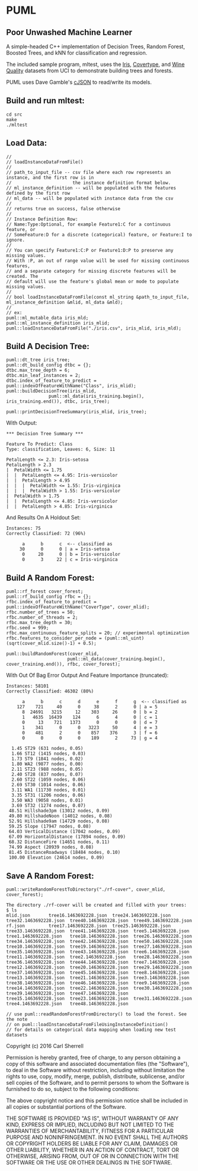 # PUML
Poor Unwashed Machine Learner
-----------------------------

A simple-headed C++ implementation of Decision Trees, Random Forest, Boosted Trees, and kNN for classification and regression. 

The included sample program, mltest, uses the [Iris](https://archive.ics.uci.edu/ml/datasets/Iris ""), [Covertype](https://archive.ics.uci.edu/ml/datasets/Covertype ""), and [Wine Quality](https://archive.ics.uci.edu/ml/datasets/Wine+Quality "") datasets from UCI to demonstrate building trees and forests.  

PUML uses Dave Gamble's [cJSON](https://github.com/DaveGamble/cJSON "Title") to read/write its models.
  
  
Build and run mltest:
---------------------
    cd src  
    make  
    ./mltest  


Load Data:
----------
    //
    // loadInstanceDataFromFile()
    //
    // path_to_input_file -- csv file where each row represents an instance, and the first row is in
    //                       the instance definition format below.
    // ml_instance_definition -- will be populated with the features defined by the first row
    // ml_data -- will be populated with instance data from the csv
    //
    // returns true on success, false otherwise
    //
    // Instance Definition Row:
    // Name:Type:Optional, for example Feature1:C for a continuous feature, or
    // SomeFeature:D for a discrete (categorical) feature, or Feature:I to ignore.
    //
    // You can specify Feature1:C:P or Feature1:D:P to preserve any missing values.
    // With :P, an out of range value will be used for missing continuous features,
    // and a separate category for missing discrete features will be created. The
    // default will use the feature's global mean or mode to populate missing values.
    //
    // bool loadInstanceDataFromFile(const ml_string &path_to_input_file, ml_instance_definition &mlid, ml_data &mld);
    //
    // ex:
    puml::ml_mutable_data iris_mld;
    puml::ml_instance_definition iris_mlid;
    puml::loadInstanceDataFromFile("./iris.csv", iris_mlid, iris_mld);
  

Build A Decision Tree:
----------------------

    puml::dt_tree iris_tree;
    puml::dt_build_config dtbc = {};
    dtbc.max_tree_depth = 6;
    dtbc.min_leaf_instances = 2;
    dtbc.index_of_feature_to_predict = puml::indexOfFeatureWithName("Class", iris_mlid);
    puml::buildDecisionTree(iris_mlid, 
    			    puml::ml_data(iris_training.begin(), iris_training.end()), dtbc, iris_tree);

    puml::printDecisionTreeSummary(iris_mlid, iris_tree); 

With Output:

    *** Decision Tree Summary ***
    
    Feature To Predict: Class
    Type: classification, Leaves: 6, Size: 11
    
    PetalLength <= 2.3: Iris-setosa
    PetalLength > 2.3
    |  PetalWidth <= 1.75
    |  |  PetalLength <= 4.95: Iris-versicolor
    |  |  PetalLength > 4.95
    |  |  |  PetalWidth <= 1.55: Iris-virginica
    |  |  |  PetalWidth > 1.55: Iris-versicolor
    |  PetalWidth > 1.75
    |  |  PetalLength <= 4.85: Iris-versicolor
    |  |  PetalLength > 4.85: Iris-virginica

  
And Results On A Holdout Set:  
    
    Instances: 75
    Correctly Classified: 72 (96%)
    
          a      b      c  <-- classified as
         30      0      0 | a = Iris-setosa
          0     20      0 | b = Iris-versicolor
          0      3     22 | c = Iris-virginica


Build A Random Forest:
----------------------
    puml::rf_forest cover_forest;
    puml::rf_build_config rfbc = {};
    rfbc.index_of_feature_to_predict = puml::indexOfFeatureWithName("CoverType", cover_mlid);
    rfbc.number_of_trees = 50;
    rfbc.number_of_threads = 2;
    rfbc.max_tree_depth = 30;
    rfbc.seed = 999;
    rfbc.max_continuous_feature_splits = 20; // experimental optimization
    rfbc.features_to_consider_per_node = (puml::ml_uint)(sqrt(cover_mlid.size()-1) + 0.5);
    
    puml::buildRandomForest(cover_mlid, 
    	                   puml::ml_data(cover_training.begin(), cover_training.end()), rfbc, cover_forest);


With Out Of Bag Error Output And Feature Importance (truncated):

    Instances: 58101
    Correctly Classified: 46302 (80%)
    
          a      b      c      d      e      f      g  <-- classified as
        127    721     40      0     38      2      0 | a = 5
          8  24691   3215     12    303     26      0 | b = 2
          1   4635  16439    124      6      4      0 | c = 1
          0     13    721   1373      0      0      0 | d = 7
          1    341      0      0   3223     50      4 | e = 3
          0    481      2      0    857    376      3 | f = 6
          0      0      0      0    189      2     73 | g = 4

      1.45 ST29 (631 nodes, 0.05)
      1.66 ST12 (1415 nodes, 0.03)
      1.73 ST9 (1841 nodes, 0.02)
      1.80 WA2 (9877 nodes, 0.00)
      2.11 ST23 (988 nodes, 0.05)
      2.40 ST28 (837 nodes, 0.07)
      2.60 ST22 (1059 nodes, 0.06)
      2.69 ST30 (1014 nodes, 0.06)
      3.11 WA1 (11730 nodes, 0.01)
      3.35 ST31 (1206 nodes, 0.06)
      3.50 WA3 (9058 nodes, 0.01)
      3.69 ST32 (1274 nodes, 0.07)
     48.51 Hillshade3pm (13012 nodes, 0.09)
     49.80 HillshadeNoon (14012 nodes, 0.08)
     52.91 Hillshade9am (14729 nodes, 0.08)
     59.25 Slope (17947 nodes, 0.08)
     64.03 VerticalDistance (17042 nodes, 0.09)
     67.09 HorizontalDistance (17894 nodes, 0.09)
     68.32 DistanceFire (14651 nodes, 0.11)
     74.99 Aspect (20939 nodes, 0.08)
     81.45 DistanceRoadways (18484 nodes, 0.10)
     100.00 Elevation (24614 nodes, 0.09)

Save A Random Forest:
---------------------
    puml::writeRandomForestToDirectory("./rf-cover", cover_mlid, cover_forest);

    The directory ./rf-cover will be created and filled with your trees:
    $ ls
    mlid.json		tree16.1463692228.json	tree24.1463692228.json	tree32.1463692228.json	tree40.1463692228.json	tree49.1463692228.json
    rf.json			tree17.1463692228.json	tree25.1463692228.json	tree33.1463692228.json	tree41.1463692228.json	tree5.1463692228.json
    tree1.1463692228.json	tree18.1463692228.json	tree26.1463692228.json	tree34.1463692228.json	tree42.1463692228.json	tree50.1463692228.json
    tree10.1463692228.json	tree19.1463692228.json	tree27.1463692228.json	tree35.1463692228.json	tree43.1463692228.json	tree6.1463692228.json
    tree11.1463692228.json	tree2.1463692228.json	tree28.1463692228.json	tree36.1463692228.json	tree44.1463692228.json	tree7.1463692228.json
    tree12.1463692228.json	tree20.1463692228.json	tree29.1463692228.json	tree37.1463692228.json	tree45.1463692228.json	tree8.1463692228.json
    tree13.1463692228.json	tree21.1463692228.json	tree3.1463692228.json	tree38.1463692228.json	tree46.1463692228.json	tree9.1463692228.json
    tree14.1463692228.json	tree22.1463692228.json	tree30.1463692228.json	tree39.1463692228.json	tree47.1463692228.json
    tree15.1463692228.json	tree23.1463692228.json	tree31.1463692228.json	tree4.1463692228.json	tree48.1463692228.json
    
    // use puml::readRandomForestFromDirectory() to load the forest. See the note 
    // on puml::loadInstanceDataFromFileUsingInstanceDefinition() 
    // for details on categorical data mapping when loading new test datasets

Copyright (c) 2016 Carl Sherrell

Permission is hereby granted, free of charge, to any person obtaining a copy
of this software and associated documentation files (the "Software"), to deal
in the Software without restriction, including without limitation the rights
to use, copy, modify, merge, publish, distribute, sublicense, and/or sell
copies of the Software, and to permit persons to whom the Software is
furnished to do so, subject to the following conditions:

The above copyright notice and this permission notice shall be included in all
copies or substantial portions of the Software.

THE SOFTWARE IS PROVIDED "AS IS", WITHOUT WARRANTY OF ANY KIND, EXPRESS OR
IMPLIED, INCLUDING BUT NOT LIMITED TO THE WARRANTIES OF MERCHANTABILITY,
FITNESS FOR A PARTICULAR PURPOSE AND NONINFRINGEMENT. IN NO EVENT SHALL THE
AUTHORS OR COPYRIGHT HOLDERS BE LIABLE FOR ANY CLAIM, DAMAGES OR OTHER
LIABILITY, WHETHER IN AN ACTION OF CONTRACT, TORT OR OTHERWISE, ARISING FROM,
OUT OF OR IN CONNECTION WITH THE SOFTWARE OR THE USE OR OTHER DEALINGS IN THE
SOFTWARE.



